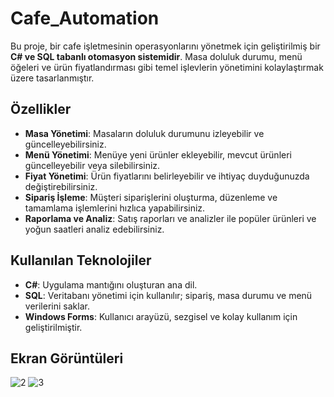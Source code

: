 # Cafe_Automation
Bu proje, bir cafe işletmesinin operasyonlarını yönetmek için geliştirilmiş bir **C# ve SQL tabanlı otomasyon sistemidir**. Masa doluluk durumu, menü öğeleri ve ürün fiyatlandırması gibi temel işlevlerin yönetimini kolaylaştırmak üzere tasarlanmıştır.

## Özellikler

- **Masa Yönetimi**: Masaların doluluk durumunu izleyebilir ve güncelleyebilirsiniz.
- **Menü Yönetimi**: Menüye yeni ürünler ekleyebilir, mevcut ürünleri güncelleyebilir veya silebilirsiniz.
- **Fiyat Yönetimi**: Ürün fiyatlarını belirleyebilir ve ihtiyaç duyduğunuzda değiştirebilirsiniz.
- **Sipariş İşleme**: Müşteri siparişlerini oluşturma, düzenleme ve tamamlama işlemlerini hızlıca yapabilirsiniz.
- **Raporlama ve Analiz**: Satış raporları ve analizler ile popüler ürünleri ve yoğun saatleri analiz edebilirsiniz.

## Kullanılan Teknolojiler

- **C#**: Uygulama mantığını oluşturan ana dil.
- **SQL**: Veritabanı yönetimi için kullanılır; sipariş, masa durumu ve menü verilerini saklar.
- **Windows Forms**: Kullanıcı arayüzü, sezgisel ve kolay kullanım için geliştirilmiştir.

## Ekran Görüntüleri

![2](https://github.com/user-attachments/assets/d5ec80a4-c185-40ed-8839-7b29ae60ea07)
![3](https://github.com/user-attachments/assets/081b9d76-9d78-4360-9601-baafdbfd774f)
